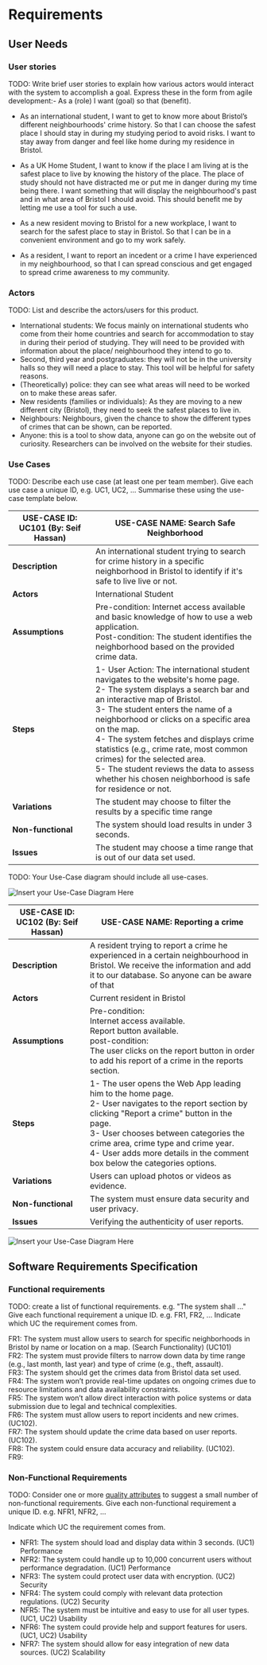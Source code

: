 # Requirements

## User Needs

### User stories
TODO: Write brief user stories to explain how various actors would interact with the system to accomplish a goal.
    Express these in the form from agile development:- As a (role) I want (goal) so that (benefit).

- As an international student, I want to get to know more about Bristol’s different neighbourhoods' crime history. So that I can choose the safest place I should stay in during my studying period to avoid risks. I want to stay away from danger and feel like home during my residence in Bristol.

- As a UK Home Student, I want to know if the place I am living at is the safest place to live by knowing the history of the place. The place of study should not have distracted me or put me in danger during my time being there. I want something that will display the neighbourhood's past and in what area of Bristol I should avoid. This should benefit me by letting me use a tool for such a use. 

- As a new resident moving to Bristol for a new workplace, I want to search for the safest place to stay in Bristol. So that I can be in a convenient environment and go to my work safely.

- As a resident, I want to report an incedent or a crime I have experienced in my neighbourhood, so that I can spread conscious and get engaged to spread crime awareness to my community.



### Actors
TODO: List and describe the actors/users for this product.

-	International students: We focus mainly on international students who come from their home countries and search for accommodation to stay in during their period of studying. They will need to be provided with information about the place/ neighbourhood they intend to go to.
-	Second, third year and postgraduates: they will not be in the university halls so they will need a place to stay. This tool will be helpful for safety reasons.
-	(Theoretically) police: they can see what areas will need to be worked on to make these areas safer.
-	New residents (families or individuals): As they are moving to a new different city (Bristol), they need to seek the safest places to live in.
-	Neighbours: Neighbours, given the chance to show the different types of crimes that can be shown, can be reported. 
-	Anyone: this is a tool to show data, anyone can go on the website out of curiosity. Researchers can be involved on the website for their studies. 


### Use Cases
TODO: Describe each use case (at least one per team member).
    Give each use case a unique ID, e.g. UC1, UC2, ...
    Summarise these using the use-case template below.

| USE-CASE ID: UC101 (By: Seif Hassan)| USE-CASE NAME: Search Safe Neighborhood | 
| -------------------------------------- | ------------------- |
| **Description** | An international student trying to search for crime history in a specific neighborhood in Bristol to identify if it's safe to live live or not. |
| **Actors** | International Student |
| **Assumptions** | Pre-condition: Internet access available and basic knowledge of how to use a web application. <br> Post-condition: The student identifies the neighborhood based on the provided crime data. |
| **Steps** | 1- User Action: The international student navigates to the website's home page. <br> 2- The system displays a search bar and an interactive map of Bristol. <br> 3- The student enters the name of a neighborhood or clicks on a specific area on the map. <br> 4- The system fetches and displays crime statistics (e.g., crime rate, most common crimes) for the selected area. <br> 5- The student reviews the data to assess whether his chosen neighborhood is safe for residence or not. |
| **Variations** | The student may choose to filter the results by a specific time range |
| **Non-functional** | The system should load results in under 3 seconds. |
| **Issues** | The student may choose a time range that is out of our data set used. |


TODO: Your Use-Case diagram should include all use-cases.

![Insert your Use-Case Diagram Here](images/use-case.png)




| USE-CASE ID: UC102 (By: Seif Hassan) | USE-CASE NAME: Reporting a crime | 
| -------------------------------------- | ------------------- |
| **Description** | A resident trying to report a crime he experienced in a certain neighbourhood in Bristol. We receive the information and add it to our database. So anyone can be aware of that  |
| **Actors** | Current resident in Bristol |
| **Assumptions** | Pre-condition: <br> Internet access available. <br> Report button available. <br> post-condition: <br> The user clicks on the report button in order to add his report of a crime in the reports section. |
| **Steps** | 1- The user opens the Web App leading him to the home page. <br> 2- User navigates to the report section by clicking "Report a crime" button in the page. <br> 3- User chooses between categories the crime area, crime type and crime year. <br> 4- User adds more details in the comment box below the categories options. |
| **Variations** | Users can upload photos or videos as evidence. |
| **Non-functional** | The system must ensure data security and user privacy. |
| **Issues** | Verifying the authenticity of user reports. |


![Insert your Use-Case Diagram Here](images/use-case.png)


## Software Requirements Specification
### Functional requirements
TODO: create a list of functional requirements. 
e.g. "The system shall ..."
    Give each functional requirement a unique ID. e.g. FR1, FR2, ...
    Indicate which UC the requirement comes from.
    
FR1: The system must allow users to search for specific neighborhoods in Bristol by name or location on a map. (Search Functionality) (UC101) <br> FR2: The system must provide filters to narrow down data by time range (e.g., last month, last year) and type of crime (e.g., theft, assault). <br> FR3: The system should get the crimes data from Bristol data set used. <br> FR4: The system won’t provide real-time updates on ongoing crimes due to resource limitations and data availability constraints. <br> FR5: The system won’t allow direct interaction with police systems or data submission due to legal and technical complexities. <br> FR6: The system must allow users to report incidents and new crimes. (UC102). <br> FR7: The system should update the crime data based on user reports. (UC102). <br> FR8: The system could ensure data accuracy and reliability. (UC102). <br> FR9: 




### Non-Functional Requirements
TODO: Consider one or more [quality attributes](https://en.wikipedia.org/wiki/ISO/IEC_9126) to suggest a small number of non-functional requirements.
Give each non-functional requirement a unique ID. e.g. NFR1, NFR2, ...

Indicate which UC the requirement comes from.

- NFR1: The system should load and display data within 3 seconds. (UC1) Performance
- NFR2: The system could handle up to 10,000 concurrent users without performance degradation. (UC1) Performance
- NFR3: The system could protect user data with encryption. (UC2) Security
- NFR4: The system could comply with relevant data protection regulations. (UC2) Security
- NFR5: The system must be intuitive and easy to use for all user types. (UC1, UC2) Usability
- NFR6: The system could provide help and support features for users. (UC1, UC2) Usability
- NFR7: The system should allow for easy integration of new data sources. (UC2) Scalability



